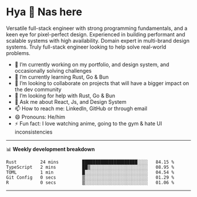 # Hya 👋 Nas here

Versatile full-stack engineer with strong programming fundamentals, and a keen eye for pixel-perfect design. Experienced in building performant and scalable systems with high availability. Domain expert in multi-brand design systems. Truly full-stack engineer looking to help solve real-world problems.

- 🔭 I’m currently working on my portfolio, and design system, and occasionally solving challenges
- 🌱 I’m currently learning Rust, Go & Bun
- 👯 I’m looking to collaborate on projects that will have a bigger impact on the dev community
- 🤔 I’m looking for help with Rust, Go & Bun
- 💬 Ask me about React, Js, and Design System
- 📫 How to reach me: LinkedIn, GitHub or through email
- 😄 Pronouns: He/him
- ⚡ Fun fact: I love watching anime, going to the gym & hate UI inconsistencies

-------
📊 **Weekly development breakdown**
<!--START_SECTION:waka-->

```text
Rust         24 mins         █████████████████████░░░░   84.15 %
TypeScript   2 mins          ██▒░░░░░░░░░░░░░░░░░░░░░░   08.95 %
TOML         1 min           █░░░░░░░░░░░░░░░░░░░░░░░░   04.54 %
Git Config   0 secs          ▒░░░░░░░░░░░░░░░░░░░░░░░░   01.29 %
R            0 secs          ▒░░░░░░░░░░░░░░░░░░░░░░░░   01.06 %
```

<!--END_SECTION:waka-->
-------
